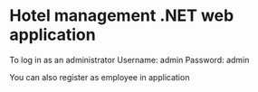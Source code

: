 # Hotel management .NET web application
To log in as an administrator
  Username: admin
  Password: admin

You can also register as employee in application
